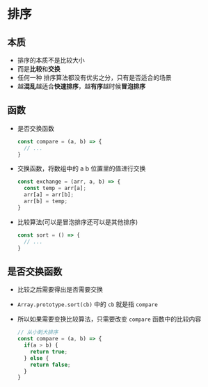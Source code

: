 # 排序

## 本质

+ 排序的本质不是比较大小
+ 而是**比较**和**交换**
+ 任何一种 排序算法都没有优劣之分，只有是否适合的场景
+ 越**混乱**越适合**快速排序**，越**有序**越时候**冒泡排序**

## 函数

+ 是否交换函数

  ```js
  const compare = (a, b) => {
    // ...
  }
  ```

+ 交换函数，将数组中的 a b 位置里的值进行交换

  ```js
  const exchange = (arr, a, b) => {
    const temp = arr[a];
    arr[a] = arr[b];
    arr[b] = temp;
  }
  ```

+ 比较算法(可以是冒泡排序还可以是其他排序)

  ```js
  const sort = () => {
    // ...
  }
  ```

## 是否交换函数

+ 比较之后需要得出是否需要交换
+ `Array.prototype.sort(cb)` 中的 `cb` 就是指 `compare`

+ 所以如果需要变换比较算法，只需要改变 `compare` 函数中的比较内容

  ```js
  // 从小到大排序
  const compare = (a, b) => {
    if(a > b) {
      return true;
    } else {
      return false;
    }
  }
  ```
